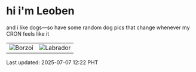 # hi i'm Leoben

and i like dogs—so have some random dog pics that change whenever my CRON feels like it

|  |  |
|--------|----------|
| ![Borzoi](https://random-dog-vercel.vercel.app/api/random-borzoi?v=1751862121) | ![Labrador](https://random-dog-vercel.vercel.app/api/random-labrador?v=1751862121) |

Last updated: 2025-07-07 12:22 PHT
